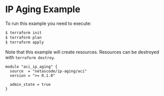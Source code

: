 <!-- BEGIN_TF_DOCS -->
# IP Aging Example

To run this example you need to execute:

```bash
$ terraform init
$ terraform plan
$ terraform apply
```

Note that this example will create resources. Resources can be destroyed with `terraform destroy`.

```hcl
module "aci_ip_aging" {
  source  = "netascode/ip-aging/aci"
  version = ">= 0.1.0"

  admin_state = true
}
```
<!-- END_TF_DOCS -->